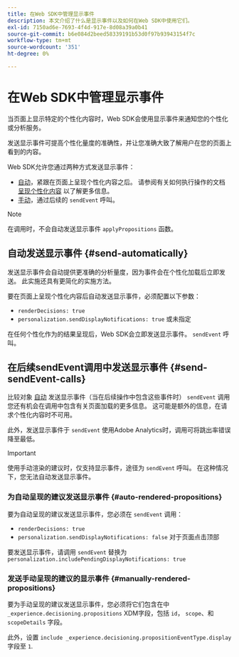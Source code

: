 ```yaml
---
title: 在Web SDK中管理显示事件
description: 本文介绍了什么是显示事件以及如何在Web SDK中使用它们。
exl-id: 7150ad6e-7693-4f4d-917e-8d08a39a0b41
source-git-commit: b6e084d2beed58339191b53d0f97b93943154f7c
workflow-type: tm+mt
source-wordcount: '351'
ht-degree: 0%

---
```


# 在Web SDK中管理显示事件

当页面上显示特定的个性化内容时，Web SDK会使用显示事件来通知您的个性化或分析服务。

发送显示事件可提高个性化量度的准确性，并让您准确大致了解用户在您的页面上看到的内容。

Web SDK允许您通过两种方式发送显示事件：

* [自动](#send-automatically)，紧跟在页面上呈现个性化内容之后。 请参阅有关如何执行操作的文档 [呈现个性化内容](rendering-personalization-content.md) 以了解更多信息。
* [手动](#send-sendEvent-calls)，通过后续的 `sendEvent` 呼叫。

>[!NOTE]
>
>在调用时，不会自动发送显示事件 `applyPropositions` 函数。

## 自动发送显示事件 {#send-automatically}

发送显示事件会自动提供更准确的分析量度，因为事件会在个性化加载后立即发送。 此实施还具有更简化的实施方法。

要在页面上呈现个性化内容后自动发送显示事件，必须配置以下参数：

* `renderDecisions: true`
* `personalization.sendDisplayNotifications: true` 或未指定

在任何个性化作为的结果呈现后，Web SDK会立即发送显示事件。 `sendEvent` 呼叫。

## 在后续sendEvent调用中发送显示事件 {#send-sendEvent-calls}

比较对象 [自动](#send-automatically) 发送显示事件（当在后续操作中包含这些事件时） `sendEvent` 调用您还有机会在调用中包含有关页面加载的更多信息。 这可能是额外的信息，在请求个性化内容时不可用。

此外，发送显示事件于 `sendEvent` 使用Adobe Analytics时，调用可将跳出率错误降至最低。

>[!IMPORTANT]
>
>使用手动渲染的建议时，仅支持显示事件，途径为 `sendEvent` 呼叫。 在这种情况下，您无法自动发送显示事件。

### 为自动呈现的建议发送显示事件 {#auto-rendered-propositions}

要为自动呈现的建议发送显示事件，您必须在 `sendEvent` 调用：

* `renderDecisions: true`
* `personalization.sendDisplayNotifications: false` 对于页面点击顶部

要发送显示事件，请调用 `sendEvent` 替换为 `personalization.includePendingDisplayNotifications: true`

### 发送手动呈现的建议的显示事件 {#manually-rendered-propositions}

要为手动呈现的建议发送显示事件，您必须将它们包含在中 `_experience.decisioning.propositions` XDM字段，包括 `id`， `scope`、和 `scopeDetails` 字段。

此外，设置 `include _experience.decisioning.propositionEventType.display` 字段至 `1`.
